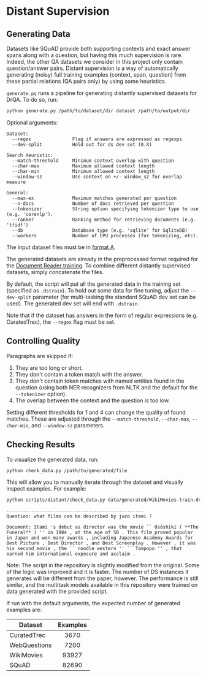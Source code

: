 # Distant Supervision

## Generating Data

Datasets like SQuAD provide both supporting contexts and exact answer spans along with a question, but having this much supervision is rare. Indeed, the other QA datasets we consider in this project only contain question/answer pairs. Distant supervision is a way of automatically generating (noisy) full training examples (context, span, question) from these partial relations (QA pairs only) by using some heuristics.

`generate.py` runs a pipeline for generating distantly supervised datasets for DrQA. To do so, run:

```bash
python generate.py /path/to/dataset/dir dataset /path/to/output/dir
```

Optional arguments:

```
Dataset:
  --regex               Flag if answers are expressed as regexps
  --dev-split           Hold out for ds dev set (0.X)

Search Heuristic:
  --match-threshold     Minimum context overlap with question
  --char-max            Maximum allowed context length
  --char-min            Minimum allowed context length
  --window-sz           Use context on +/- window_sz for overlap measure

General:
  --max-ex              Maximum matches generated per question
  --n-docs              Number of docs retrieved per question
  --tokenizer           String option specifying tokenizer type to use (e.g. 'corenlp').
  --ranker              Ranking method for retrieving documents (e.g. 'tfidf')
  --db                  Database type (e.g. 'sqlite' for SqliteDB)
  --workers             Number of CPU processes (for tokenizing, etc).
```

The input dataset files must be in [format A](../../README.md#format-a).

The generated datasets are already in the preprocessed format required for the [Document Reader training](../reader/README.md#training). To combine different distantly supervised datasets, simply concatenate the files.

By default, the script will put all the generated data in the training set (specified as `.dstrain`). To hold out some data for fine tuning, adjust the `--dev-split` parameter (for multi-tasking the standard SQuAD dev set can be used). The generated dev set will end with `.dstrain`.

Note that if the dataset has answers in the form of regular expressions (e.g. CuratedTrec), the `--regex` flag must be set.

## Controlling Quality

Paragraphs are skipped if:

1. They are too long or short.
2. They don't contain a token match with the answer.
3. They don't contain token matches with named entities found in the question (using both NER recognizers from NLTK and the default for the `--tokenizer` option).
4. The overlap between the context and the question is too low.

Setting different thresholds for 1 and 4 can change the quality of found matches. These are adjusted through the `--match-threshold`, `--char-max`, `--char-min`, and `--window-sz` parameters.

## Checking Results

To visualize the generated data, run:

```bash
python check_data.py /path/to/generated/file
```

This will allow you to manually iterate through the dataset and visually inspect examples. For example:

```bash
python scripts/distant/check_data.py data/generated/WikiMovies-train.dstrain
```
```
--------------------------------------------------
Question: what films can be described by juzo itami ?

Document: Itami 's debut as director was the movie `` Osōshiki ( **The Funeral** ) '' in 1984 , at the age of 50 . This film proved popular in Japan and won many awards , including Japanese Academy Awards for Best Picture , Best Director , and Best Screenplay . However , it was his second movie , the `` noodle western '' `` Tampopo '' , that earned him international exposure and acclaim .
```

Note: The script in the repository is slightly modified from the original. Some of the logic was improved and it is faster. The number of DS instances it generates will be different from the paper, however. The performance is still similar, and the multitask models available in this repository were trained on data generated with the provided script.

If run with the default arguments, the expected number of generated examples are:

| Dataset       | Examples  |
| ------------- |:---------:|
| CuratedTrec   | 3670      |
| WebQuestions  | 7200      |
| WikiMovies    | 93927     |
| SQuAD         | 82690     |
